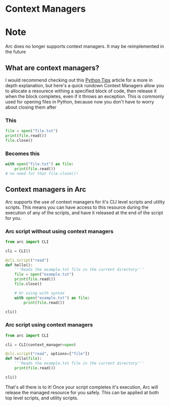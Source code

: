 # Context Managers

# Note
Arc does no longer supports context managers. It may be reimplemented in the future


## What are context managers?
I would recommend checking out this [Python Tips](https://book.pythontips.com/en/latest/context_managers.html) article for a more in depth explanation, but here's a quick rundown
Context Managers allow you to allocate a resourece withing a specified block of code, then release it when the block completes, even if it throws an exception. This is commonly used for opening files in Python, because now you don't have to worry about closing them after


### This
```py
file = open("file.txt")
print(file.read())
file.close()
```
### Becomes this
```py
with open("file.txt") as file:
    print(file.read())
# no need for that file.close()!
```

## Context managers in Arc
Arc supports the use of context managers for it's CLI level scripts and utility scripts. This means you can have access to this resource during the execution of any of the scripts, and have it released at the end of the script for you.

### Arc script without using context managers
```py
from arc import CLI

cli = CLI()

@cli.script("read")
def hello():
    '''Reads the example.txt file in the current directory'''
    file = open("example.txt")
    print(file.read())
    file.close()

    # Or using with syntax
    with open("example.txt") as file:
        print(file.read())

cli()
```

### Arc script using context managers
```py
from arc import CLI

cli = CLI(context_manager=open)

@cli.script("read", options=["file"])
def hello(file):
    '''Reads the example.txt file in the current directory'''
    print(file.read())

cli()
```

That's all there is to it! Once your script completes it's execution, Arc will release the managed resource for you safely. This can be applied at both top level scripts, and utility scripts.
